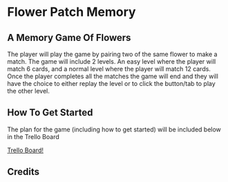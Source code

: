 # Flower Patch Memory

## A Memory Game Of Flowers

The player will play the game by pairing two of the same flower to make a match. The game will include 2 levels. An easy level where the player will match 6 cards, and a normal level where the player will match 12 cards. Once the player completes all the matches the game will end and they will have the choice to either replay the level or to click the button/tab to play the other level.

## How To Get Started

The plan for the game (including how to get started) will be included below in the Trello Board

[Trello Board!](https://trello.com/invite/b/rfZPE9jB/341e1f953a6daddfb77247f786a8ca36/flowerpatchmemory)

## Credits
